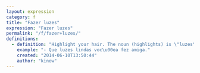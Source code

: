 ```yaml
---
layout: expression
category: f
title: "Fazer luzes"
expression: "Fazer luzes"
permalink: "/f/fazer+luzes/"
definitions:
  - definition: "Highlight your hair. The noun (highlights) is \"luzes\", and the verb (hair highlight) is \"fazer luzes\". It is always in the plural, never \"luz\", but always \"luzes\"."
    example: "- Que luzes lindas voc\u00ea fez amiga."
    created: "2014-06-10T13:50:44"
    author: "kinow"
---
```

